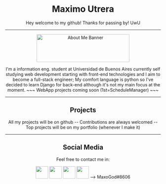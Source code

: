 <h1 align="center">Maximo Utrera</h1>

<p align="center">
    Hey welcome to my github! Thanks for passing by! UwU
</p>
<hr />

<div align="center">
    <img src="https://blogger.googleusercontent.com/img/a/AVvXsEjy1PsGtF6517m4VD-8gxJlER3Fh1FhXu5H18eyYYmbAlCOIJrhf3h4OD7iTbpyd0NEc4xj-AA5sm1M1CF7uCd5Vt6jGakbcruwYbY1UZV0Lqj04O8Zb52-TVPv0kR1xN328BR3HsP5xM2e6YypjpJwILy37CFU0ZHicL9mz8YPoJ728aZ7_mI7wALA" width="300" height="90" alt="About Me Banner">
</div>
<p align="center">
    I'm a information eng. student at Universidad de Buenos Aires currently self studying web development starting with front-end technologies and I aim to become a full-stack engineer; My comfort language is python so I've decided to learn Django for back-end although it's not my main focus at the moment.
    ~~~ WebApp projects coming soon (1st=ScheduleManager) ~~~
</p>
<hr />

<h2 align="center">Projects</h2>
<p align="center">
    All my projects will be on github -- Contributions are always welcomed -- Top projects will be on my portfolio (whenever I make it)
</p>
<hr />

<h2 align="center">Social Media</h2>
<p align="center">
    Feel free to contact me in:
</p>
<p align="center">
    <a href="https://www.linkedin.com/in/maximo-utrera-89066a225/" target="_blank"><img src="https://upload.wikimedia.org/wikipedia/commons/thumb/c/ca/LinkedIn_logo_initials.png/640px-LinkedIn_logo_initials.png" width="40" height="40"></a>
    <a href="https://www.instagram.com/maxo_god" target="_blank"><img src="https://upload.wikimedia.org/wikipedia/commons/thumb/e/e7/Instagram_logo_2016.svg/2048px-Instagram_logo_2016.svg.png" width="40" height="40"></a>
    <a href="https://steamcommunity.com/id/maxogodd/" target="_blank"><img src="https://cdn.freebiesupply.com/images/large/2x/steam-logo-white.png" width="40" height="40"></a>
    <a href="https://discord.com/app"><img src="https://www.freepnglogos.com/uploads/discord-logo-png/discord-logo-logodownload-download-logotipos-1.png" width="40" height="40"></a>
    --> MaxoGod#8606
</p>
